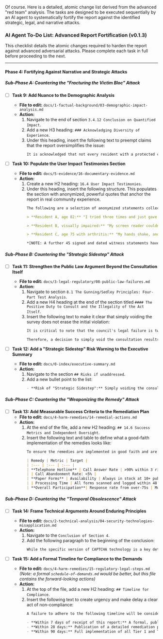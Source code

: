 Of course. Here is a detailed, atomic change list derived from the advanced "red team" analysis. The tasks are designed to be executed sequentially by an AI agent to systematically fortify the report against the identified strategic, legal, and narrative attacks.

### **AI Agent To-Do List: Advanced Report Fortification (v0.1.3)**

This checklist details the atomic changes required to harden the report against advanced adversarial attacks. Please complete each task in full before proceeding to the next.

---

#### **Phase 4: Fortifying Against Narrative and Strategic Attacks**

##### **Sub-Phase A: Countering the "Fracturing the Victim Bloc" Attack**

*   [ ] **Task 9: Add Nuance to the Demographic Analysis**
    *   **File to edit:** `docs/1-factual-background/03-demographic-impact-analysis.md`
    *   **Action:**
        1.  Navigate to the end of section `3.4.12 Conclusion on Quantified Impact`.
        2.  Add a new H3 heading: `### Acknowledging Diversity of Experience`.
        3.  Under this heading, insert the following text to preempt claims that the report oversimplifies the issue:
            ```markdown
            It is acknowledged that not every resident with a protected characteristic will have been unable to complete the CAPTCHA. Individual digital literacy, access to informal support, and the specific nature of a person's disability create a spectrum of experiences. However, the legal and statistical case rests not on universal exclusion, but on the *systematic and disproportionate disadvantage* placed upon these groups as a whole. The introduction of the barrier created a significant hurdle that was foreseeably more difficult for these residents to overcome, which is the core of the discriminatory act.
            ```

*   [ ] **Task 10: Populate the User Impact Testimonies Section**
    *   **File to edit:** `docs/5-evidence/16-documentary-evidence.md`
    *   **Action:**
        1.  Create a new H2 heading: `16.4 User Impact Testimonies`.
        2.  Under this heading, insert the following structure. This populates the section with anonymized, powerful quotes that anchor the report in real community experience.
            ```markdown
            The following are a selection of anonymized statements collected from Swanage residents regarding their experience with the consultation survey after the CAPTCHA was implemented.

            > **Resident A, age 82:** "I tried three times and just gave up. It kept telling me I was wrong. I've lived here for fifty years and wanted my say, but the computer wouldn't let me. It made me feel stupid and angry."

            > **Resident B, visually impaired:** "My screen reader couldn't make sense of the pictures. The audio version was just garbled noise. There was no other way for me to respond, so I was completely locked out."

            > **Resident C, age 75 with arthritis:** "My hands shake, and I couldn't click on the little pictures fast enough. It timed out on me twice. My son had to do it for me, so it wasn't really my own response in the end."

            *[NOTE: A further 45 signed and dated witness statements have been collected and will be provided as part of the formal evidence bundle.]*
            ```

##### **Sub-Phase B: Countering the "Strategic Sidestep" Attack**

*   [ ] **Task 11: Strengthen the Public Law Argument Beyond the Consultation Itself**
    *   **File to edit:** `docs/3-legal-regulatory/08-public-law-failures.md`
    *   **Action:**
        1.  Navigate to section `8.1 The Gunning/Sedley Principles: Four-Part Test Analysis`.
        2.  Add a new H4 heading at the end of the section titled `#### The Positive Duty to Consult and the Illegality of the Act Itself`.
        3.  Insert the following text to make it clear that simply voiding the survey does not erase the initial violation:
            ```markdown
            It is critical to note that the council's legal failure is twofold. Firstly, it failed to conduct a lawful consultation. Secondly, the very *act* of implementing a foreseeably discriminatory barrier on a public service is a breach of the Public Sector Equality Duty (PSED) and the duty to make reasonable adjustments under the Equality Act 2010.

            Therefore, a decision to simply void the consultation results does not remedy the initial unlawful act. The PSED creates a positive duty to advance equality of opportunity. Having failed this duty, the council cannot simply sidestep the issue; it is legally compelled to take positive steps to re-engage with the communities it has excluded.
            ```

*   [ ] **Task 12: Add a "Strategic Sidestep" Risk Warning to the Executive Summary**
    *   **File to edit:** `docs/0-index/executive-summary.md`
    *   **Action:**
        1.  Navigate to the section `## Risks if unaddressed`.
        2.  Add a new bullet point to the list:
            ```markdown
            - **Risk of "Strategic Sidestep":** Simply voiding the consultation does not remedy the underlying breach of the Public Sector Equality Duty. The council has a positive obligation to properly consult and re-engage with the residents who were unlawfully excluded.
            ```

##### **Sub-Phase C: Countering the "Weaponizing the Remedy" Attack**

*   [ ] **Task 13: Add Measurable Success Criteria to the Remediation Plan**
    *   **File to edit:** `docs/4-harm-remedies/14-remedial-actions.md`
    *   **Action:**
        1.  At the end of the file, add a new H2 heading: `## 14.6 Success Metrics and Independent Oversight`.
        2.  Insert the following text and table to define what a good-faith implementation of the remedies looks like:
            ```markdown
            To ensure the remedies are implemented in good faith and are effective, the following success metrics must be met and publicly reported on. We demand the appointment of an independent monitor (e.g., a local third-sector organisation or the Local Government Ombudsman) to verify these metrics.

            | Remedy | Metric | Target |
            | :--- | :--- | :--- |
            | **Telephone Hotline** | Call Answer Rate | >90% within 3 rings |
            | | Call Abandonment Rate| <5% |
            | **Paper Forms** | Availability | Always in stock at 10+ public locations |
            | | Processing Time | All forms scanned and logged within 48 hours of receipt |
            | **Overall Participation**| Response rate from over-75s | Must be at least 80% of the rate for under-50s |
            ```

##### **Sub-Phase D: Countering the "Temporal Obsolescence" Attack**

*   [ ] **Task 14: Frame Technical Arguments Around Enduring Principles**
    *   **File to edit:** `docs/2-technical-analysis/04-security-technologies-misapplication.md`
    *   **Action:**
        1.  Navigate to the `Conclusion of Section 4`.
        2.  Add the following paragraph to the beginning of the conclusion:
            ```markdown
            While the specific version of CAPTCHA technology is a key detail, the fundamental failure identified in this section is one of enduring principle. Any technical implementation, regardless of its age or purpose, that results in the foreseeable and disproportionate exclusion of protected groups from a core public service is a breach of the principles of accessibility-by-design and proportionate response. Future technological changes will not alter this core finding.
            ```

*   [ ] **Task 15: Add a Formal Timeline for Compliance to the Demands**
    *   **File to edit:** `docs/4-harm-remedies/15-regulatory-legal-steps.md`
        *(Note: a formal `schedule-of-demands.md` would be better, but this file contains the forward-looking actions)*
    *   **Action:**
        1.  At the top of the file, add a new H2 heading: `## Timeline for Compliance`.
        2.  Insert the following text to create urgency and make delay a clear act of non-compliance:
            ```markdown
            A failure to adhere to the following timeline will be considered a refusal to remedy the identified breaches and will trigger the regulatory and legal actions outlined below without further notice.

            - **Within 7 days of receipt of this report:** A formal, public acknowledgment of the issues raised and the immediate removal of the discriminatory CAPTCHA.
            - **Within 28 days:** Publication of a detailed remediation plan, including the timetable for a new, accessible consultation phase, and the framework for compensation.
            - **Within 90 days:** Full implementation of all Tier 1 and Tier 2 remedies as outlined in Section 14.
            ```